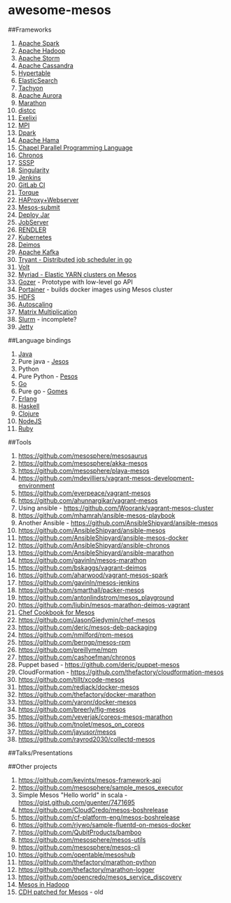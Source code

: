 awesome-mesos
=============

##Frameworks

1. [Apache Spark](https://spark.apache.org/docs/latest/running-on-mesos.html)
2. [Apache Hadoop](https://github.com/mesos/hadoop)
3. [Apache Storm](https://github.com/mesos/storm)
4. [Apache Cassandra](https://github.com/mesosphere/cassandra-mesos)
5. [Hypertable](https://code.google.com/p/hypertable/wiki/Mesos)
6. [ElasticSearch](https://github.com/mesosphere/elasticsearch-mesos)
7. [Tachyon](https://github.com/mesosphere/tachyon-mesos)
8. [Apache Aurora](http://aurora.incubator.apache.org/)
9. [Marathon](https://github.com/mesosphere/marathon)
10. [distcc](https://github.com/mesos/mesos-distcc)
11. [Exelixi](https://github.com/ceteri/exelixi)
12. [MPI](https://github.com/mesosphere/mesos-hydra)
13. [Dpark](https://github.com/douban/dpark)
14. [Apache Hama](http://wiki.apache.org/hama/GettingStartedMesos)
15. [Chapel Parallel Programming Language](https://github.com/nqn/mesos-chapel)
16. [Chronos](https://github.com/airbnb/chronos)
17. [SSSP](https://github.com/mesosphere/sssp)
18. [Singularity](https://github.com/HubSpot/Singularity)
19. [Jenkins](https://github.com/jenkinsci/mesos-plugin)
20. [GitLab CI](https://github.com/deric/gitlab-ci-mesos)
20. [Torque](https://github.com/apache/mesos/tree/master/frameworks/torque)
21. [HAProxy+Webserver](https://github.com/apache/mesos/tree/master/frameworks/deploy_jar)
22. [Mesos-submit](https://github.com/apache/mesos/tree/master/frameworks/mesos-submit)
23. [Deploy Jar](https://github.com/apache/mesos/tree/master/frameworks/deploy_jar)
24. [JobServer](http://www.grandlogic.com/content/html_docs/products.shtml#jobserverprod)
25. [RENDLER](https://github.com/mesosphere/RENDLER)
26. [Kubernetes](https://github.com/mesosphere/kubernetes-mesos)
27. [Deimos](https://github.com/mesosphere/deimos)
28. [Apache Kafka](https://github.com/stealthly/kafka-mesos)
29. [Tryant - Distributed job scheduler in go](https://github.com/wandoulabs/tyrant)
30. [Volt](https://github.com/VoltFramework/volt)
31. [Myriad - Elastic YARN clusters on Mesos](https://github.com/mesos/myriad)
32. [Gozer](https://github.com/twitter/gozer) - Prototype with low-level go API
33. [Portainer](https://github.com/duedil-ltd/portainer) - builds docker images using Mesos cluster
34. [HDFS](https://github.com/brugidou/hdfs-mesos)
35. [Autoscaling](https://github.com/sammyas/autoscaling)
36. [Matrix Multiplication](https://github.com/mpark/mesos-matrix-multiply)
37. [Slurm](https://github.com/nqn/slurm-mesos) - incomplete?
38. [Jetty](https://github.com/guenter/jetty-mesos)


##Language bindings

1. [Java](http://mesos.apache.org/api/latest/java/)
2. Pure java - [Jesos](https://github.com/groupon/jesos)
2. Python
3. Pure Python - [Pesos](https://github.com/wickman/pesos)
3. [Go](https://github.com/mesos/mesos-go)
4. Pure go - [Gomes](https://github.com/vladimirvivien/gomes)
4. [Erlang](https://github.com/mdevilliers/erlang-mesos)
5. [Haskell](https://github.com/iand675/hs-mesos)
6. [Clojure](https://github.com/dgrnbrg/clj-mesos)
7. [NodeJS](https://github.com/silas/node-mesos)
8. [Ruby](https://github.com/burke/mesos-ruby)

##Tools

1. https://github.com/mesosphere/mesosaurus
2. https://github.com/mesosphere/akka-mesos
3. https://github.com/mesosphere/playa-mesos
4. https://github.com/mdevilliers/vagrant-mesos-development-environment
5. https://github.com/everpeace/vagrant-mesos
6. https://github.com/ahunnargikar/vagrant-mesos
7. Using ansible - https://github.com/Woorank/vagrant-mesos-cluster
8. https://github.com/mhamrah/ansible-mesos-playbook
8. Another Ansible - https://github.com/AnsibleShipyard/ansible-mesos
9. https://github.com/AnsibleShipyard/ansible-mesos
10. https://github.com/AnsibleShipyard/ansible-mesos-docker
11. https://github.com/AnsibleShipyard/ansible-chronos
12. https://github.com/AnsibleShipyard/ansible-marathon
8. https://github.com/gavinln/mesos-marathon
9. https://github.com/bskaggs/vagrant-deimos
10. https://github.com/aharwood/vagrant-mesos-spark
11. https://github.com/gavinln/mesos-jenkins
12. https://github.com/smarthall/packer-mesos
13. https://github.com/antonlindstrom/mesos_playground
14. https://github.com/liubin/mesos-marathon-deimos-vagrant
15. [Chef Cookbook for Mesos](https://github.com/mdsol/mesos_cookbook)
16. https://github.com/JasonGiedymin/chef-mesos
16. https://github.com/deric/mesos-deb-packaging
17. https://github.com/nmilford/rpm-mesos
18. https://github.com/berngp/mesos-rpm
19. https://github.com/preillyme/mpm
19. https://github.com/cashoefman/chronos
17. Puppet based - https://github.com/deric/puppet-mesos
18. CloudFormation - https://github.com/thefactory/cloudformation-mesos
19. https://github.com/tillt/xcode-mesos
20. https://github.com/redjack/docker-mesos
21. https://github.com/thefactory/docker-marathon
22. https://github.com/yaronr/docker-mesos
23. https://github.com/breerly/fig-mesos
24. https://github.com/veverjak/coreos-mesos-marathon
25. https://github.com/tnolet/mesos_on_coreos
24. https://github.com/jayusor/mesos
23. https://github.com/rayrod2030/collectd-mesos

##Talks/Presentations

##Other projects

1. https://github.com/kevints/mesos-framework-api
2. https://github.com/mesosphere/sample_mesos_executor
3. Simple Mesos "Hello world" in scala - https://gist.github.com/guenter/7471695
3. https://github.com/CloudCredo/mesos-boshrelease
4. https://github.com/cf-platform-eng/mesos-boshrelease
4. https://github.com/riywo/sample-fluentd-on-mesos-docker
5. https://github.com/QubitProducts/bamboo
6. https://github.com/mesosphere/mesos-utils
7. https://github.com/mesosphere/mesos-cli
8. https://github.com/opentable/mesoshub
9. https://github.com/thefactory/marathon-python
10. https://github.com/thefactory/marathon-logger
11. https://github.com/opencredo/mesos_service_discovery
10. [Mesos in Hadoop](https://github.com/mesos/mih)
11. [CDH patched for Mesos](https://github.com/mesos/cdh-mesos) - old
